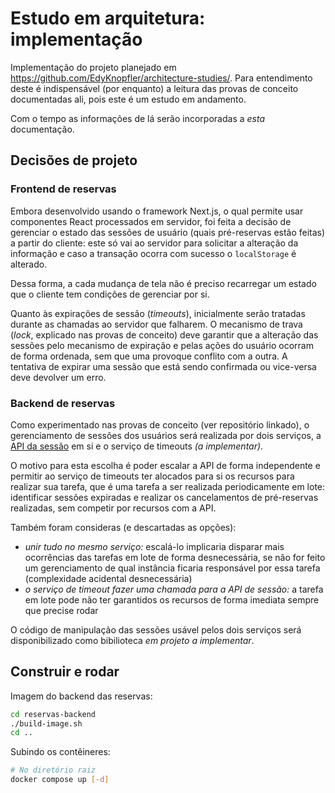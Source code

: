 # Estudo em arquitetura: implementação

Implementação do projeto planejado em https://github.com/EdyKnopfler/architecture-studies/. Para entendimento deste é indispensável (por enquanto) a leitura das provas de conceito documentadas ali, pois este é um estudo em andamento.

Com o tempo as informações de lá serão incorporadas a _esta_ documentação.

## Decisões de projeto

### Frontend de reservas

Embora desenvolvido usando o framework Next.js, o qual permite usar componentes React processados em servidor, foi feita a decisão de gerenciar o estado das sessões de usuário (quais pré-reservas estão feitas) a partir do cliente: este só vai ao servidor para solicitar a alteração da informação e caso a transação ocorra com sucesso o `localStorage` é alterado.

Dessa forma, a cada mudança de tela não é preciso recarregar um estado que o cliente tem condições de gerenciar por si.

Quanto às expirações de sessão (_timeouts_), inicialmente serão tratadas durante as chamadas ao servidor que falharem. O mecanismo de trava (_lock_, explicado nas provas de conceito) deve garantir que a alteração das sessões pelo mecanismo de expiração e pelas ações do usuário ocorram de forma ordenada, sem que uma provoque conflito com a outra. A tentativa de expirar uma sessão que está sendo confirmada ou vice-versa deve devolver um erro.

### Backend de reservas

Como experimentado nas provas de conceito (ver repositório linkado), o gerenciamento de sessões dos usuários será realizada por dois serviços, a [API da sessão](https://github.com/EdyKnopfler/estudo-arquitetura-reservas-backend) em si e o serviço de timeouts _(a implementar)_.

O motivo para esta escolha é poder escalar a API de forma independente e permitir ao serviço de timeouts ter alocados para si os recursos para realizar sua tarefa, que é uma tarefa a ser realizada periodicamente em lote: identificar sessões expiradas e realizar os cancelamentos de pré-reservas realizadas, sem competir por recursos com a API.

Também foram consideras (e descartadas as opções):

* _unir tudo no mesmo serviço:_ escalá-lo implicaria disparar mais ocorrências das tarefas em lote de forma desnecessária, se não for feito um gerenciamento de qual instância ficaria responsável por essa tarefa (complexidade acidental desnecessária)
* _o serviço de timeout fazer uma chamada para a API de sessão:_ a tarefa em lote pode não ter garantidos os recursos de forma imediata sempre que precise rodar

O código de manipulação das sessões usável pelos dois serviços será disponibilizado como bibilioteca _em projeto a implementar_. 

## Construir e rodar

Imagem do backend das reservas:

```bash
cd reservas-backend
./build-image.sh
cd ..
```

Subindo os contêineres:

```bash
# No diretório raiz
docker compose up [-d]
```
